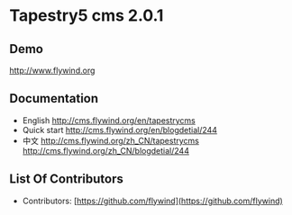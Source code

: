 # Tapestry5 cms 2.0.1

## Demo
http://www.flywind.org

## Documentation
- English
http://cms.flywind.org/en/tapestrycms
- Quick start
http://cms.flywind.org/en/blogdetial/244
- 中文
http://cms.flywind.org/zh_CN/tapestrycms
http://cms.flywind.org/zh_CN/blogdetial/244

## List Of Contributors
* Contributors: [https://github.com/flywind](https://github.com/flywind)
